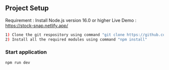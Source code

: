 ## Project Setup

Requirement : Install Node.js version 16.0 or higher
Live Demo : https://stock-snap.netlify.app/

```sh
1) Clone the git respository using command "git clone https://github.com/PrashantS360/StockSnap.git"
2) Install all the required modules using command "npm install"
```

### Start application

```sh
npm run dev
```

